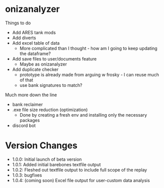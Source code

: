 # onizanalyzer

Things to do
 - Add ARES tank mods
 - Add diverts
 - Add excel table of data
   - More complicated than I thought - how am I going to keep updating the dataframe?
 - Add save files to user/documents feature 
   - Maybe as onizanalyzer
 - Add duplicate checker
   - prototype is already made from arguing w frosky - I can reuse much of that
   - use bank signatures to match?


Much more down the line
- bank reclaimer
- .exe file size reduction (optimization)
  - Done by creating a fresh env and installing only the necessary packages
- discord bot


# Version Changes
- 1.0.0: Initial launch of beta version
- 1.0.1: Added initial barebones textfile output
- 1.0.2: Fleshed out textfile output to include full scope of the replay
- 1.0.3: bugfixes
- 1.0.4: (coming soon) Excel file output for user-custom data analysis